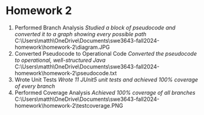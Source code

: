 # Homework 2

1. Performed Branch Analysis
   *Studied a block of pseudocode and converted it to a graph showing every possible path*
   C:\Users\matth\OneDrive\Documents\swe3643-fall2024-homework\homework-2\diagram.JPG
2. Converted Pseudocode to Operational Code
   *Converted the pseudocode to operational, well-structured Java*
   C:\Users\matth\OneDrive\Documents\swe3643-fall2024-homework\homework-2\pseudocode.txt
3. Wrote Unit Tests
   *Wrote 11 JUnit5 unit tests and achieved 100% coverage of every branch*
4. Performed Coverage Analysis
   *Achieved 100% coverage of all branches*
   C:\Users\matth\OneDrive\Documents\swe3643-fall2024-homework\homework-2\testcoverage.PNG